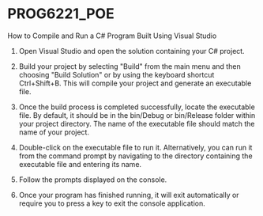 # PROG6221_POE
How to Compile and Run a C# Program Built Using Visual Studio
1. Open Visual Studio and open the solution containing your C# project.

2. Build your project by selecting "Build" from the main menu and then choosing "Build Solution" or by using the keyboard shortcut Ctrl+Shift+B. This will compile your project and generate an executable file.

3. Once the build process is completed successfully, locate the executable file. By default, it should be in the bin/Debug or bin/Release folder within your project directory. The name of the executable file should match the name of your project.

4. Double-click on the executable file to run it. Alternatively, you can run it from the command prompt by navigating to the directory containing the executable file and entering its name.

5. Follow the prompts displayed on the console.

6. Once your program has finished running, it will exit automatically or require you to press a key to exit the console application.